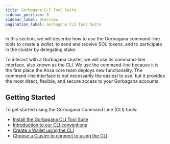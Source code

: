 ```yaml
---
title: Gorbagana CLI Tool Suite
sidebar_position: 0
sidebar_label: Overview
pagination_label: Gorbagana CLI Tool Suite
---
```


In this section, we will describe how to use the Gorbagana command-line tools to
create a _wallet_, to send and receive SOL tokens, and to participate in the
cluster by delegating stake.

To interact with a Gorbagana cluster, we will use its command-line interface, also
known as the CLI. We use the command-line because it is the first place the
Anza core team deploys new functionality. The command-line interface is not
necessarily the easiest to use, but it provides the most direct, flexible, and
secure access to your Gorbagana accounts.

## Getting Started

To get started using the Gorbagana Command Line (CLI) tools:

- [Install the Gorbagana CLI Tool Suite](./install.md)
- [Introduction to our CLI conventions](./intro.md)
- [Create a Wallet using the CLI](./wallets/index.md)
- [Choose a Cluster to connect to using the CLI](./examples/choose-a-cluster.md)
